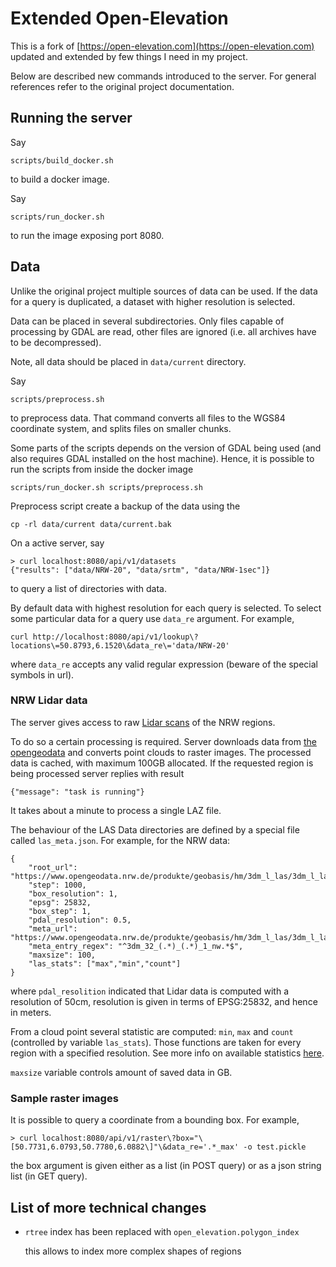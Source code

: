 # Extended Open-Elevation


This is a fork of
[https://open-elevation.com](https://open-elevation.com) updated and
extended by few things I need in my project.

Below are described new commands introduced to the server. For general
references refer to the original project documentation.

## Running the server

Say
```
scripts/build_docker.sh
```
to build a docker image.

Say
```
scripts/run_docker.sh
```
to run the image exposing port 8080.

## Data

Unlike the original project multiple sources of data can be used. If
the data for a query is duplicated, a dataset with higher resolution
is selected.

Data can be placed in several subdirectories. Only files capable of
processing by GDAL are read, other files are ignored (i.e. all
archives have to be decompressed).

Note, all data should be placed in `data/current` directory.

Say
```
scripts/preprocess.sh
```
to preprocess data. That command converts all files to the WGS84
coordinate system, and splits files on smaller chunks.

Some parts of the scripts depends on the version of GDAL being used
(and also requires GDAL installed on the host machine). Hence, it is
possible to run the scripts from inside the docker image
```
scripts/run_docker.sh scripts/preprocess.sh
```

Preprocess script create a backup of the data using the
```
cp -rl data/current data/current.bak
```

On a active server, say
```
> curl localhost:8080/api/v1/datasets
{"results": ["data/NRW-20", "data/srtm", "data/NRW-1sec"]}
```
to query a list of directories with data.

By default data with highest resolution for each query is selected. To
select some particular data for a query use `data_re` argument. For
example,
```
curl http://localhost:8080/api/v1/lookup\?locations\=50.8793,6.1520\&data_re\='data/NRW-20'
```
where `data_re` accepts any valid regular expression (beware of the special
symbols in url).

### NRW Lidar data

The server gives access to raw [Lidar
scans](https://www.tim-online.nrw.de/tim-online2/) of the NRW regions.

To do so a certain processing is required. Server downloads data from
[the
opengeodata](https://www.opengeodata.nrw.de/produkte/geobasis/hm/3dm_l_las/)
and converts point clouds to raster images. The processed data is
cached, with maximum 100GB allocated. If the requested region is being
processed server replies with result
```
{"message": "task is running"}
```

It takes about a minute to process a single LAZ file.

The behaviour of the LAS Data directories are defined by a special
file called `las_meta.json`. For example, for the NRW data:
```
{
    "root_url": "https://www.opengeodata.nrw.de/produkte/geobasis/hm/3dm_l_las/3dm_l_las/3dm_32_%s_%s_1_nw.laz",
    "step": 1000,
    "box_resolution": 1,
    "epsg": 25832,
    "box_step": 1,
    "pdal_resolution": 0.5,
    "meta_url": "https://www.opengeodata.nrw.de/produkte/geobasis/hm/3dm_l_las/3dm_l_las/index.json",
    "meta_entry_regex": "^3dm_32_(.*)_(.*)_1_nw.*$",
    "maxsize": 100,
    "las_stats": ["max","min","count"]
}
```
where `pdal_resolition` indicated that Lidar data is computed with a
resolution of 50cm, resolution is given in terms of EPSG:25832, and
hence in meters.

From a cloud point several statistic are computed: `min`, `max` and
`count` (controlled by variable `las_stats`). Those functions are
taken for every region with a specified resolution. See more info on
available statistics
[here](https://pdal.io/stages/writers.gdal.html#writers-gdal).

`maxsize` variable controls amount of saved data in GB.

### Sample raster images

It is possible to query a coordinate from a bounding box. For example,
```
> curl localhost:8080/api/v1/raster\?box="\[50.7731,6.0793,50.7780,6.0882\]"\&data_re='.*_max' -o test.pickle
```
the box argument is given either as a list (in POST query) or as a json string list (in GET query).


## List of more technical changes

 - `rtree` index has been replaced with `open_elevation.polygon_index`

    this allows to index more complex shapes of regions
